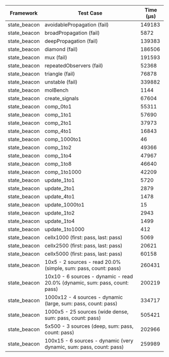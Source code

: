 | Framework | Test Case | Time (μs) |
| --- | --- | --- |
| state_beacon | avoidablePropagation (fail) | 149183 |
| state_beacon | broadPropagation (fail) | 5872 |
| state_beacon | deepPropagation (fail) | 139383 |
| state_beacon | diamond (fail) | 186506 |
| state_beacon | mux (fail) | 191593 |
| state_beacon | repeatedObservers (fail) | 52368 |
| state_beacon | triangle (fail) | 76878 |
| state_beacon | unstable (fail) | 339882 |
| state_beacon | molBench | 1144 |
| state_beacon | create_signals | 67604 |
| state_beacon | comp_0to1 | 55311 |
| state_beacon | comp_1to1 | 57690 |
| state_beacon | comp_2to1 | 37973 |
| state_beacon | comp_4to1 | 16843 |
| state_beacon | comp_1000to1 | 46 |
| state_beacon | comp_1to2 | 49366 |
| state_beacon | comp_1to4 | 47967 |
| state_beacon | comp_1to8 | 46640 |
| state_beacon | comp_1to1000 | 42209 |
| state_beacon | update_1to1 | 5720 |
| state_beacon | update_2to1 | 2879 |
| state_beacon | update_4to1 | 1478 |
| state_beacon | update_1000to1 | 15 |
| state_beacon | update_1to2 | 2943 |
| state_beacon | update_1to4 | 1499 |
| state_beacon | update_1to1000 | 412 |
| state_beacon | cellx1000 (first: pass, last: pass) | 5069 |
| state_beacon | cellx2500 (first: pass, last: pass) | 20621 |
| state_beacon | cellx5000 (first: pass, last: pass) | 60158 |
| state_beacon | 10x5 - 2 sources - read 20.0% (simple, sum: pass, count: pass) | 260431 |
| state_beacon | 10x10 - 6 sources - dynamic - read 20.0% (dynamic, sum: pass, count: pass) | 200219 |
| state_beacon | 1000x12 - 4 sources - dynamic (large, sum: pass, count: pass) | 334717 |
| state_beacon | 1000x5 - 25 sources (wide dense, sum: pass, count: pass) | 505421 |
| state_beacon | 5x500 - 3 sources (deep, sum: pass, count: pass) | 202966 |
| state_beacon | 100x15 - 6 sources - dynamic (very dynamic, sum: pass, count: pass) | 259989 |
